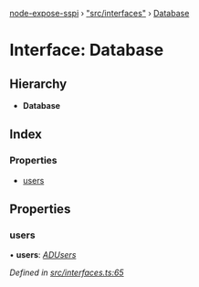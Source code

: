[node-expose-sspi](../README.md) › ["src/interfaces"](../modules/_src_interfaces_.md) › [Database](_src_interfaces_.database.md)

# Interface: Database

## Hierarchy

* **Database**

## Index

### Properties

* [users](_src_interfaces_.database.md#users)

## Properties

###  users

• **users**: *[ADUsers](../modules/_src_interfaces_.md#adusers)*

*Defined in [src/interfaces.ts:65](https://github.com/jlguenego/node-expose-sspi/blob/19d0c3f/src/interfaces.ts#L65)*
